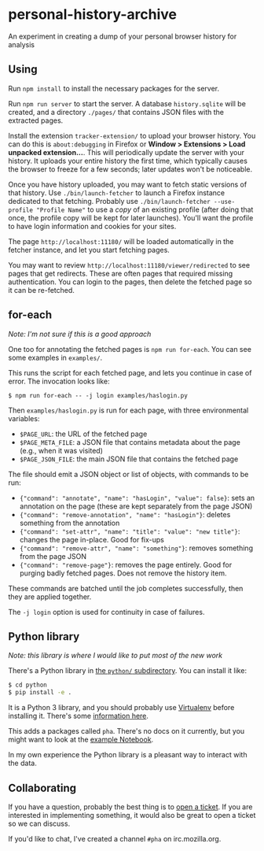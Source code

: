 # personal-history-archive

An experiment in creating a dump of your personal browser history for analysis

## Using

Run `npm install` to install the necessary packages for the server.

Run `npm run server` to start the server. A database `history.sqlite` will be created, and a directory `./pages/` that contains JSON files with the extracted pages.

Install the extension `tracker-extension/` to upload your browser history. You can do this is `about:debugging` in Firefox or **Window > Extensions > Load unpacked extension...**. This will periodically update the server with your history. It uploads your entire history the first time, which typically causes the browser to freeze for a few seconds; later updates won't be noticeable.

Once you have history uploaded, you may want to fetch static versions of that history. Use `./bin/launch-fetcher` to launch a Firefox instance dedicated to that fetching. Probably use `./bin/launch-fetcher --use-profile "Profile Name"` to use a *copy* of an existing profile (after doing that once, the profile copy will be kept for later launches). You'll want the profile to have login information and cookies for your sites.

The page `http://localhost:11180/` will be loaded automatically in the fetcher instance, and let you start fetching pages.

You may want to review `http://localhost:11180/viewer/redirected` to see pages that get redirects. These are often pages that required missing authentication. You can login to the pages, then delete the fetched page so it can be re-fetched.

## for-each

*Note: I'm not sure if this is a good approach*

One too for annotating the fetched pages is `npm run for-each`. You can see some examples in `examples/`.

This runs the script for each fetched page, and lets you continue in case of error. The invocation looks like:

    $ npm run for-each -- -j login examples/haslogin.py

Then `examples/haslogin.py` is run for each page, with three environmental variables:

  * `$PAGE_URL`: the URL of the fetched page
  * `$PAGE_META_FILE`: a JSON file that contains metadata about the page (e.g., when it was visited)
  * `$PAGE_JSON_FILE`: the main JSON file that contains the fetched page

The file should emit a JSON object or list of objects, with commands to be run:

  * `{"command": "annotate", "name": "hasLogin", "value": false}`: sets an annotation on the page (these are kept separately from the page JSON)
  * `{"command": "remove-annotation", "name": "hasLogin"}`: deletes something from the annotation
  * `{"command": "set-attr", "name": "title": "value": "new title"}`: changes the page in-place. Good for fix-ups
  * `{"command": "remove-attr", "name": "something"}`: removes something from the page JSON
  * `{"command": "remove-page"}`: removes the page entirely. Good for purging badly fetched pages. Does not remove the history item.

These commands are batched until the job completes successfully, then they are applied together.

The `-j login` option is used for continuity in case of failures.

## Python library

*Note: this library is where I would like to put most of the new work*

There's a Python library in [the `python/` subdirectory](https://github.com/ianb/personal-history-archive/tree/master/python). You can install it like:

```sh
$ cd python
$ pip install -e .
```

It is a Python 3 library, and you should probably use [Virtualenv](https://virtualenv.pypa.io/en/stable/) before installing it. There's some [information here](https://docs.python.org/3/library/venv.html).

This adds a packages called `pha`. There's no docs on it currently, but you might want to look at the [example Notebook](https://github.com/ianb/personal-history-archive/tree/master/python/example.ipynb).

In my own experience the Python library is a pleasant way to interact with the data.

## Collaborating

If you have a question, probably the best thing is to [open a ticket](https://github.com/ianb/personal-history-archive/issues/new). If you are interested in implementing something, it would also be great to open a ticket so we can discuss.

If you'd like to chat, I've created a channel `#pha` on irc.mozilla.org.
